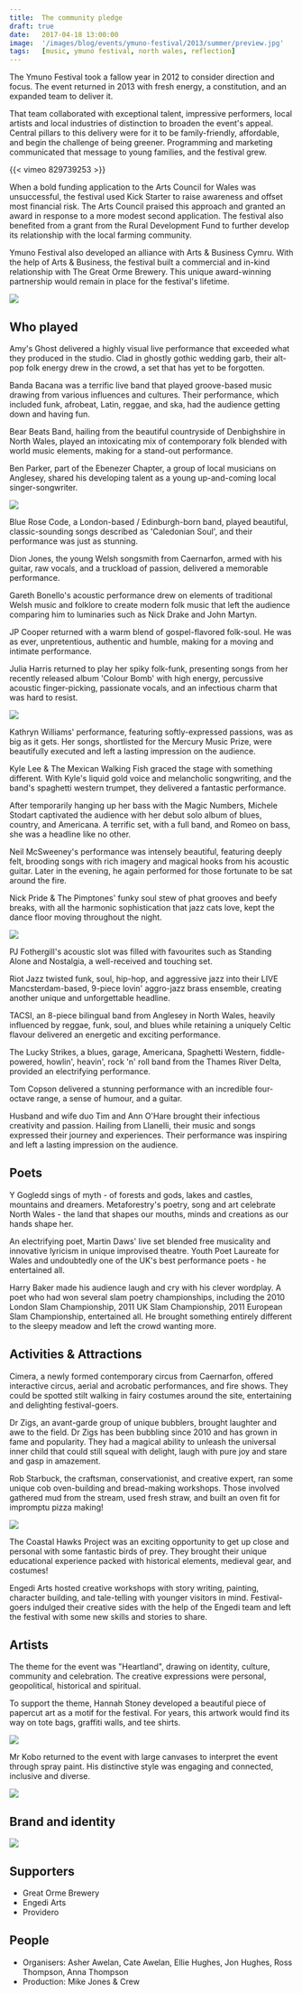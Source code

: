 ```yaml
---
title:  The community pledge
draft: true
date:   2017-04-18 13:00:00
image:  '/images/blog/events/ymuno-festival/2013/summer/preview.jpg'
tags:   [music, ymuno festival, north wales, reflection]
---
```


The Ymuno Festival took a fallow year in 2012 to consider direction and focus. The event returned in 2013 with fresh energy, a constitution, and an expanded team to deliver it.

That team collaborated with exceptional talent, impressive performers, local artists and local industries of distinction to broaden the event's appeal. Central pillars to this delivery were for it to be family-friendly, affordable, and begin the challenge of being greener. Programming and marketing communicated that message to young families, and the festival grew.

<div class="vimeo">
{{< vimeo 829739253 >}}
</div>

When a bold funding application to the Arts Council for Wales was unsuccessful, the festival used Kick Starter to raise awareness and offset most financial risk. The Arts Council praised this approach and granted an award in response to a more modest second application. The festival also benefited from a grant from the Rural Development Fund to further develop its relationship with the local farming community.

Ymuno Festival also developed an alliance with Arts & Business Cymru. With the help of Arts & Business, the festival built a commercial and in-kind relationship with The Great Orme Brewery. This unique award-winning partnership would remain in place for the festival's lifetime.

![](/images/blog/events/ymuno-festival/2013/summer/image-2.jpg)

Who played
----------

Amy's Ghost delivered a highly visual live performance that exceeded what they produced in the studio. Clad in ghostly gothic wedding garb, their alt-pop folk energy drew in the crowd, a set that has yet to be forgotten.

Banda Bacana was a terrific live band that played groove-based music drawing from various influences and cultures. Their performance, which included funk, afrobeat, Latin, reggae, and ska, had the audience getting down and having fun.

Bear Beats Band, hailing from the beautiful countryside of Denbighshire in North Wales, played an intoxicating mix of contemporary folk blended with world music elements, making for a stand-out performance.

Ben Parker, part of the Ebenezer Chapter, a group of local musicians on Anglesey, shared his developing talent as a young up-and-coming local singer-songwriter.

![](/images/blog/events/ymuno-festival/2013/summer/image-3.jpg)

Blue Rose Code, a London-based / Edinburgh-born band, played beautiful, classic-sounding songs described as 'Caledonian Soul', and their performance was just as stunning.

Dion Jones, the young Welsh songsmith from Caernarfon, armed with his guitar, raw vocals, and a truckload of passion, delivered a memorable performance.

Gareth Bonello's acoustic performance drew on elements of traditional Welsh music and folklore to create modern folk music that left the audience comparing him to luminaries such as Nick Drake and John Martyn.

JP Cooper returned with a warm blend of gospel-flavored folk-soul. He was as ever, unpretentious, authentic and humble, making for a moving and intimate performance.

Julia Harris returned to play her spiky folk-funk, presenting songs from her recently released album 'Colour Bomb' with high energy, percussive acoustic finger-picking, passionate vocals, and an infectious charm that was hard to resist.

![](/images/blog/events/ymuno-festival/2013/summer/image-4.jpg)

Kathryn Williams' performance, featuring softly-expressed passions, was as big as it gets. Her songs, shortlisted for the Mercury Music Prize, were beautifully executed and left a lasting impression on the audience.

Kyle Lee & The Mexican Walking Fish graced the stage with something different. With Kyle's liquid gold voice and melancholic songwriting, and the band's spaghetti western trumpet, they delivered a fantastic performance.

After temporarily hanging up her bass with the Magic Numbers, Michele Stodart captivated the audience with her debut solo album of blues, country, and Americana. A terrific set, with a full band, and Romeo on bass, she was a headline like no other.

Neil McSweeney's performance was intensely beautiful, featuring deeply felt, brooding songs with rich imagery and magical hooks from his acoustic guitar. Later in the evening, he again performed for those fortunate to be sat around the fire.

Nick Pride & The Pimptones' funky soul stew of phat grooves and beefy breaks, with all the harmonic sophistication that jazz cats love, kept the dance floor moving throughout the night.

![](/images/blog/events/ymuno-festival/2013/summer/image-5.jpg)

PJ Fothergill's acoustic slot was filled with favourites such as Standing Alone and Nostalgia, a well-received and touching set.

Riot Jazz twisted funk, soul, hip-hop, and aggressive jazz into their LIVE Mancsterdam-based, 9-piece lovin' aggro-jazz brass ensemble, creating another unique and unforgettable headline.

TACSI, an 8-piece bilingual band from Anglesey in North Wales, heavily influenced by reggae, funk, soul, and blues while retaining a uniquely Celtic flavour delivered an energetic and exciting performance.

The Lucky Strikes, a blues, garage, Americana, Spaghetti Western, fiddle-powered, howlin', heavin', rock 'n' roll band from the Thames River Delta, provided an electrifying performance.

Tom Copson delivered a stunning performance with an incredible four-octave range, a sense of humour, and a guitar.

Husband and wife duo Tim and Ann O'Hare brought their infectious creativity and passion. Hailing from Llanelli, their music and songs expressed their journey and experiences. Their performance was inspiring and left a lasting impression on the audience.

Poets
-----

Y Gogledd sings of myth - of forests and gods, lakes and castles, mountains and dreamers. Metaforestry's poetry, song and art celebrate North Wales - the land that shapes our mouths, minds and creations as our hands shape her.

An electrifying poet, Martin Daws' live set blended free musicality and innovative lyricism in unique improvised theatre. Youth Poet Laureate for Wales and undoubtedly one of the UK's best performance poets - he entertained all.

Harry Baker made his audience laugh and cry with his clever wordplay. A poet who had won several slam poetry championships, including the 2010 London Slam Championship, 2011 UK Slam Championship, 2011 European Slam Championship, entertained all. He brought something entirely different to the sleepy meadow and left the crowd wanting more.

Activities & Attractions
------------------------

Cimera, a newly formed contemporary circus from Caernarfon, offered interactive circus, aerial and acrobatic performances, and fire shows. They could be spotted stilt walking in fairy costumes around the site, entertaining and delighting festival-goers.

Dr Zigs, an avant-garde group of unique bubblers, brought laughter and awe to the field. Dr Zigs has been bubbling since 2010 and has grown in fame and popularity. They had a magical ability to unleash the universal inner child that could still squeal with delight, laugh with pure joy and stare and gasp in amazement.

Rob Starbuck, the craftsman, conservationist, and creative expert, ran some unique cob oven-building and bread-making workshops. Those involved gathered mud from the stream, used fresh straw, and built an oven fit for impromptu pizza making!

![](/images/blog/events/ymuno-festival/2013/summer/image-6.jpg)

The Coastal Hawks Project was an exciting opportunity to get up close and personal with some fantastic birds of prey. They brought their unique educational experience packed with historical elements, medieval gear, and costumes!

Engedi Arts hosted creative workshops with story writing, painting, character building, and tale-telling with younger visitors in mind. Festival-goers indulged their creative sides with the help of the Engedi team and left the festival with some new skills and stories to share.

Artists
-------

The theme for the event was "Heartland", drawing on identity, culture, community and celebration. The creative expressions were personal, geopolitical, historical and spiritual.

To support the theme, Hannah Stoney developed a beautiful piece of papercut art as a motif for the festival. For years, this artwork would find its way on tote bags, graffiti walls, and tee shirts.

![](/images/blog/events/ymuno-festival/2013/summer/image-7.jpg)

Mr Kobo returned to the event with large canvases to interpret the event through spray paint. His distinctive style was engaging and connected, inclusive and diverse.

![](/images/blog/events/ymuno-festival/2013/summer/image-8.jpg)

Brand and identity
------------------

![](/images/blog/events/ymuno-festival/2013/summer/image-9.jpg)

Supporters
----------

*   Great Orme Brewery
*   Engedi Arts
*   Providero

People
------

*   Organisers: Asher Awelan, Cate Awelan, Ellie Hughes, Jon Hughes, Ross Thompson, Anna Thompson
*   Production: Mike Jones & Crew